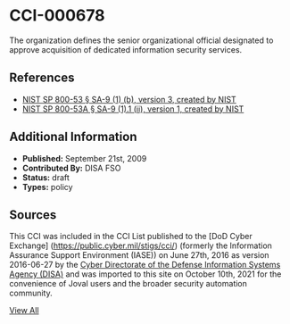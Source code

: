 # CCI-000678

The organization defines the senior organizational official designated to approve acquisition of dedicated information security services.

## References ##

* [NIST SP 800-53 § SA-9 (1) (b), version 3, created by NIST](http://csrc.nist.gov/publications/PubsSPs.html)
* [NIST SP 800-53A § SA-9 (1).1 (ii), version 1, created by NIST](http://csrc.nist.gov/publications/PubsSPs.html)


## Additional Information ##

* **Published:** September 21st, 2009
* **Contributed By:** DISA FSO
* **Status:** draft
* **Types:** policy

## Sources ##

This CCI was included in the CCI List published to the [DoD Cyber Exchange]
(https://public.cyber.mil/stigs/cci/) (formerly the Information Assurance Support Environment
(IASE)) on June 27th, 2016 as version 2016-06-27 by the [Cyber Directorate of the Defense 
Information Systems Agency (DISA)](https://public.cyber.mil/about-cyber/) and was imported to 
this site on October 10th, 2021 for the convenience of Joval users and the broader security automation community.

[View All](../README.md)
